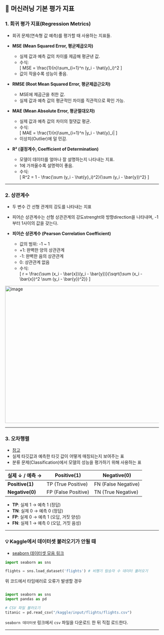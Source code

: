 ## 📙 머신러닝 기본 평가 지표

### 1. 회귀 평가 지표(Regression Metrics)
- 회귀 문제(연속형 값 예측)를 평가할 때 사용하는 지표들.

- **MSE (Mean Squared Error, 평균제곱오차)**
  - 실제 값과 예측 값의 차이를 제곱해 평균낸 값.
  - 수식:  
    \[
    MSE = \frac{1}{n}\sum_{i=1}^n (y_i - \hat{y}_i)^2
    \]
  - 값이 작을수록 성능이 좋음.

- **RMSE (Root Mean Squared Error, 평균제곱근오차)**
  - MSE에 제곱근을 취한 값.
  - 실제 값과 예측 값의 평균적인 차이를 직관적으로 확인 가능.

- **MAE (Mean Absolute Error, 평균절대오차)**
  - 실제 값과 예측 값의 차이의 절댓값 평균.
  - 수식:  
    \[
    MAE = \frac{1}{n}\sum_{i=1}^n |y_i - \hat{y}_i|
    \]
  - 이상치(Outlier)에 덜 민감.

- **R² (결정계수, Coefficient of Determination)**
  - 모델이 데이터를 얼마나 잘 설명하는지 나타내는 지표.
  - 1에 가까울수록 설명력이 좋음.
  - 수식:  
    \[
    R^2 = 1 - \frac{\sum (y_i - \hat{y}_i)^2}{\sum (y_i - \bar{y})^2}
    \]

---

### 2. 상관계수

- 두 변수 간 선형 관계의 강도를 나타내는 지표
- 피어슨 상관계수는 선형 상관관계의 강도strenght와 방향direction을 나타내며, -1부터 1사이의 값을 갖는다.

- **피어슨 상관계수 (Pearson Correlation Coefficient)**
  - 값의 범위: -1 ~ 1
  - +1: 완벽한 양의 상관관계  
  - -1: 완벽한 음의 상관관계  
  - 0: 상관관계 없음  
  - 수식:  
    \[
    r = \frac{\sum (x_i - \bar{x})(y_i - \bar{y})}{\sqrt{\sum (x_i - \bar{x})^2 \sum (y_i - \bar{y})^2}}
    \]


<img width="600" height="450" alt="image" src="https://github.com/user-attachments/assets/c67a4978-1e6e-41b2-9523-f75ee5a92205" />

---

### 3. 오차행렬
- [참고](https://whiplash-bd.tistory.com/49)
- 실제 타깃값과 예측한 타깃 값이 어떻게 매칭되는지 보여주는 표
- 분류 문제(Classification)에서 모델의 성능을 평가하기 위해 사용하는 표

| 실제 ↓ / 예측 → | Positive(1) | Negative(0) |
|-----------------|-------------|-------------|
| **Positive(1)** | TP (True Positive)  | FN (False Negative) |
| **Negative(0)** | FP (False Positive) | TN (True Negative)  |

- **TP**: 실제 1 → 예측 1 (정답)  
- **TN**: 실제 0 → 예측 0 (정답)  
- **FP**: 실제 0 → 예측 1 (오답, 거짓 양성)  
- **FN**: 실제 1 → 예측 0 (오답, 거짓 음성)  

---

### 💡 Kaggle에서 데이터셋 불러오기가 안될 때
- [seaborn 데이터셋 모음 링크](https://github.com/mwaskom/seaborn-data)

```python
import seaborn as sns

flights = sns.load_dataset('flights') # 비행기 탐승자 수 데이터 불러오기
```

위 코드에서 타임에러로 오류가 발생할 경우

```python

import seaborn as sns
import pandas as pd

# CSV 파일 불러오기
titanic = pd.read_csv("/kaggle/input/flights/flights.csv")
```

`seaborn 데이터셋` 링크에서 `csv` 파일을 다운로드 한 뒤 직접 로드한다.


---

